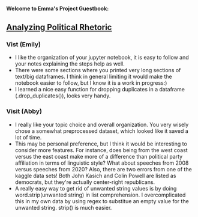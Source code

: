 #### Welcome to Emma's Project Guestbook:
## [Analyzing Political Rhetoric](https://github.com/Data-Science-for-Linguists-2021/PoliticalRhetoric-analysis)

### Vist (Emily)
- I like the organization of your jupyter notebook, it is easy to follow and your notes explaining the steps help as well.
- There were some sections where you printed very long sections of text/big dataframes. I think in general limiting it would make the notebook easier to  follow, but I know it is a work in progress:)
- I learned a nice easy function for dropping duplicates in a dataframe (.drop_duplicates()), looks very handy.


### Visit (Abby)
- I really like your topic choice and overall organization.  You very wisely chose a somewhat preprocessed dataset, which looked like it saved a lot of time.
- This may be personal preference, but I think it would be interesting to consider more features.  For instance, does being from the west coast
	versus the east coast make more of a difference than political party affiliation in terms of linguistic style?  What about speeches from
	2008 versus speeches from 2020?  Also, there are two errors from one of the kaggle data sets!  Both John Kasich and Colin Powell are 
	listed as democrats, but they're actually center-right republicans.
- A really easy way to get rid of unwanted string values is by doing word.strip(unwanted string) in list comprehension.  I overcomplicated
	this in my own data by using regex to substitue an empty value for the unwanted string. strip() is much easier.